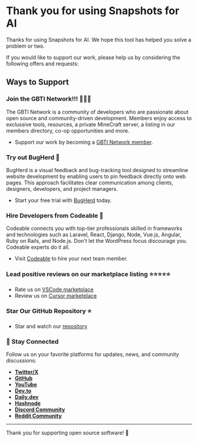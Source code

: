 # Thank you for using Snapshots for AI

Thanks for using Snapshots for AI. We hope this tool has helped you solve a problem or two.

If you would like to support our work, please help us by considering the following offers and requests:

## Ways to Support

### Join the GBTI Network!!! 🙏🙏🙏
The GBTI Network is a community of developers who are passionate about open source and community-driven development. Members enjoy access to exclussive tools, resources, a private MineCraft server, a listing in our members directory, co-op opportunities and more.

- Support our work by becoming a [GBTI Network member](https://gbti.network/membership/).

### Try out BugHerd 🐛
BugHerd is a visual feedback and bug-tracking tool designed to streamline website development by enabling users to pin feedback directly onto web pages. This approach facilitates clear communication among clients, designers, developers, and project managers.

- Start your free trial with [BugHerd](https://partners.bugherd.com/55z6c8az8rvr) today.

### Hire Developers from Codeable 👥
Codeable connects you with top-tier professionals skilled in frameworks and technologies such as Laravel, React, Django, Node, Vue.js, Angular, Ruby on Rails, and Node.js. Don't let the WordPress focus discourage you. Codeable experts do it all.

- Visit [Codeable](https://www.codeable.io/developers/?ref=z8h3e) to hire your next team member.

### Lead positive reviews on our marketplace listing ⭐⭐⭐⭐⭐
- Rate us on [VSCode marketplace](https://marketplace.visualstudio.com/items?itemName=GBTI.snapshots-for-ai)
- Review us on [Cursor marketplace](https://open-vsx.org/extension/GBTI/snapshots-for-ai)

### Star Our GitHub Repository ⭐
- Star and watch our [repository](https://github.com/gbti-network/vscode-snapshots-for-ai)

### 📡 Stay Connected
Follow us on your favorite platforms for updates, news, and community discussions:
- **[Twitter/X](https://twitter.com/gbti_network)**
- **[GitHub](https://github.com/gbti-network)**
- **[YouTube](https://www.youtube.com/channel/UCh4FjB6r4oWQW-QFiwqv-UA)**
- **[Dev.to](https://dev.to/gbti)**
- **[Daily.dev](https://dly.to/zfCriM6JfRF)**
- **[Hashnode](https://gbti.hashnode.dev/)**
- **[Discord Community](https://gbti.network)**
- **[Reddit Community](https://www.reddit.com/r/GBTI_network)**

---

Thank you for supporting open source software! 🙏
